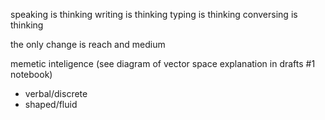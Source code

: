 speaking is thinking
writing is thinking
typing is thinking
conversing is thinking

the only change is reach and medium

memetic inteligence (see diagram of vector space explanation in drafts #1 notebook)
- verbal/discrete
- shaped/fluid 

